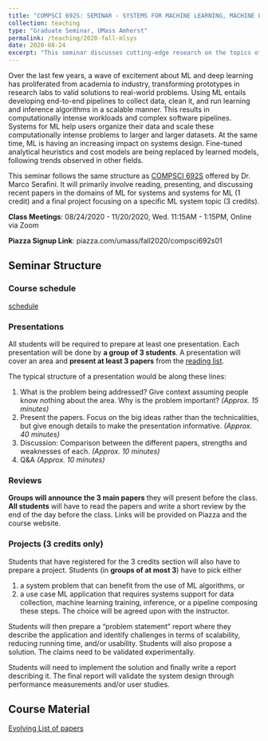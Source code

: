 ```yaml
---
title: "COMPSCI 692S: SEMINAR - SYSTEMS FOR MACHINE LEARNING, MACHINE LEARNING FOR SYSTEMS"
collection: teaching
type: "Graduate Seminar, UMass Amherst"
permalink: /teaching/2020-fall-mlsys
date: 2020-08-24
excerpt: "This seminar discusses cutting-edge research on the topics of machine learning for systems and systems for machine learning."
---
```


Over the last few years, a wave of excitement about ML and deep learning has proliferated from academia to industry, transforming prototypes in research labs to valid solutions to real-world problems. Using ML entails developing end-to-end pipelines to collect data, clean it, and run learning and inference algorithms in a scalable manner. This results in computationally intense workloads and complex software pipelines. Systems for ML help users organize their data and scale these computationally intense problems to larger and larger datasets.
At the same time, ML is having an increasing impact on systems design. Fine-tuned analytical heuristics and cost models are being replaced by learned models, following trends observed in other fields. 

This seminar follows the same structure as [COMPSCI 692S](https://marcoserafini.github.io/teaching/sysml/spring20/index.html) offered by Dr. Marco Serafini. It will primarily involve reading, presenting, and discussing recent papers in the domains of ML for systems and systems for ML (1 credit) and a final project focusing on a specific ML system topic (3 credits).  


**Class Meetings**: 08/24/2020 - 11/20/2020, Wed. 11:15AM - 1:15PM, Online via Zoom 

**Piazza Signup Link**: piazza.com/umass/fall2020/compsci692s01


## Seminar Structure


### Course schedule

[schedule](https://github.com/guanh01/CS692-mlsys/blob/master/schedule.md)



### Presentations

All students will be required to prepare at least one presentation. Each presentation will be done by **a group of 3 students**. A presentation will cover an area and **present at least 3 papers** from the [reading list](https://github.com/guanh01/CS692-mlsys).

The typical structure of a presentation would be along these lines:

1. What is the problem being addressed? Give context assuming people know nothing about the area. Why is the problem important? _(Approx. 15 minutes)_
2. Present the papers. Focus on the big ideas rather than the technicalities, but give enough details to make the presentation informative. _(Approx. 40 minutes)_
3. Discussion: Comparison between the different papers, strengths and weaknesses of each. _(Approx. 10 minutes)_
4. Q&A _(Approx. 10 minutes)_



### Reviews 

**Groups will announce the 3 main papers** they will present before the class. **All students** will have to read the papers and write a short review by the end of the day before the class. Links will be provided on Piazza and the course website.


### Projects (3 credits only)
Students that have registered for the 3 credits section will also have to prepare a project. Students (in **groups of at most 3**) have to pick either 
1. a system problem that can benefit from the use of ML algorithms, or 
2. a use case ML application that requires systems support for data collection, machine learning training, inference, or a pipeline composing these steps. The choice will be agreed upon with the instructor.

Students will then prepare a “problem statement” report where they describe the application and identify challenges in terms of scalability, reducing running time, and/or usability. Students will also propose a solution. The claims need to be validated experimentally.

Students will need to implement the solution and finally write a report describing it. The final report will validate the system design through performance measurements and/or user studies. 

## Course Material

[Evolving List of papers](https://github.com/guanh01/CS692-mlsys)


